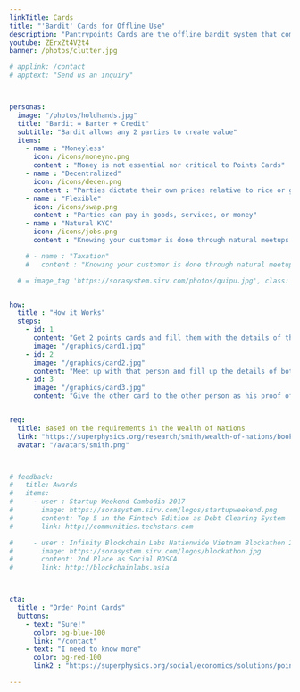 ```yaml
---
linkTitle: Cards
title: "'Bardit' Cards for Offline Use"
description: "Pantrypoints Cards are the offline bardit system that combines barter and credit"
youtube: ZErxZt4V2t4
banner: /photos/clutter.jpg

# applink: /contact
# apptext: "Send us an inquiry"



personas:
  image: "/photos/holdhands.jpg" 
  title: "Bardit = Barter + Credit"
  subtitle: "Bardit allows any 2 parties to create value"
  items:
    - name : "Moneyless"
      icon: /icons/moneyno.png
      content : "Money is not essential nor critical to Points Cards"
    - name : "Decentralized"
      icon: /icons/decen.png    
      content : "Parties dictate their own prices relative to rice or grains"
    - name : "Flexible"
      icon: /icons/swap.png
      content : "Parties can pay in goods, services, or money"
    - name : "Natural KYC"
      icon: /icons/jobs.png
      content : "Knowing your customer is done through natural meetups instead of through artificial technology"

    # - name : "Taxation"
    #   content : "Knowing your customer is done through natural meetups instead of through artificial technology"

  # = image_tag 'https://sorasystem.sirv.com/photos/quipu.jpg', class: 'img-fluid rounded'


how:
  title : "How it Works"  
  steps:
    - id: 1
      content: "Get 2 points cards and fill them with the details of the other person"  
      image: "/graphics/card1.jpg"
    - id: 2 
      image: "/graphics/card2.jpg"
      content: "Meet up with that person and fill up the details of both cards with the actual transaction"
    - id: 3
      image: "/graphics/card3.jpg"
      content: "Give the other card to the other person as his proof of the transaction. Repeat the process in a future transaction to clear the barter debt"


req:
  title: Based on the requirements in the Wealth of Nations
  link: "https://superphysics.org/research/smith/wealth-of-nations/book-5/chapter-3j/"
  avatar: "/avatars/smith.png"



# feedback:
#   title: Awards
#   items:
#     - user : Startup Weekend Cambodia 2017
#       image: https://sorasystem.sirv.com/logos/startupweekend.png
#       content: Top 5 in the Fintech Edition as Debt Clearing System
#       link: http://communities.techstars.com

#     - user : Infinity Blockchain Labs Nationwide Vietnam Blockathon 2017
#       image: https://sorasystem.sirv.com/logos/blockathon.jpg
#       content: 2nd Place as Social ROSCA
#       link: http://blockchainlabs.asia



cta:
  title : "Order Point Cards"
  buttons:
    - text: "Sure!"
      color: bg-blue-100
      link: "/contact"
    - text: "I need to know more"
      color: bg-red-100    
      link2 : "https://superphysics.org/social/economics/solutions/points-banking"

---
```

